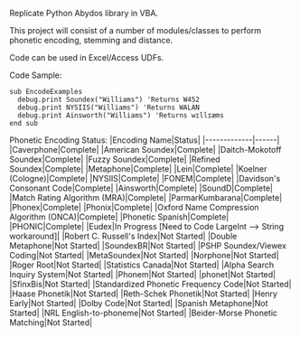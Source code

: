 Replicate Python Abydos library in VBA. 

This project will consist of a number of modules/classes to perform phonetic encoding, stemming and distance.

Code can be used in Excel/Access UDFs.

Code Sample:
```
sub EncodeExamples
  debug.print Soundex("Williams") 'Returns W452
  debug.print NYSIIS("Williams") 'Returns WALAN
  debug.print Ainsworth("Williams") 'Returns wɪllɪæms
end sub
```

Phonetic Encoding Status:
|Encoding Name|Status|
|-------------|------|
|Caverphone|Complete|
|American Soundex|Complete|
|Daitch-Mokotoff Soundex|Complete|
|Fuzzy Soundex|Complete|
|Refined Soundex|Complete|
|Metaphone|Complete|
|Lein|Complete|
|Koelner (Cologne)|Complete|
|NYSIIS|Complete|
|FONEM|Complete|
|Davidson's Consonant Code|Complete|
|Ainsworth|Complete|
|SoundD|Complete|
|Match Rating Algorithm (MRA)|Complete|
|ParmarKumbarana|Complete|
|Phonex|Complete|
|Phonix|Complete|
|Oxford Name Compression Algorithm (ONCA)|Complete|
|Phonetic Spanish|Complete|
|PHONIC|Complete|
|Eudex|In Progress [Need to Code LargeInt --> String workaround]|
|Robert C. Russell's Index|Not Started|
|Double Metaphone|Not Started|
|SoundexBR|Not Started|
|PSHP Soundex/Viewex Coding|Not Started|
|MetaSoundex|Not Started|
|Norphone|Not Started|
|Roger Root|Not Started|
|Statistics Canada|Not Started|
|Alpha Search Inquiry System|Not Started|
|Phonem|Not Started|
|phonet|Not Started|
|SfinxBis|Not Started|
|Standardized Phonetic Frequency Code|Not Started|
|Haase Phonetik|Not Started|
|Reth-Schek Phonetik|Not Started|
|Henry Early|Not Started|
|Dolby Code|Not Started|
|Spanish Metaphone|Not Started|
|NRL English-to-phoneme|Not Started|
|Beider-Morse Phonetic Matching|Not Started|
